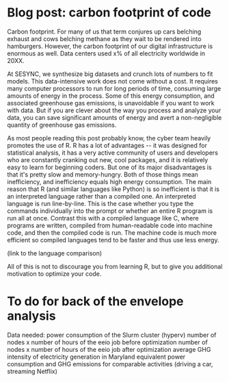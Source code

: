 # Blog post: carbon footprint of code

Carbon footprint. For many of us that term conjures up cars belching exhaust and cows belching methane as they wait to be rendered into hamburgers. However, the carbon footprint of our digital infrastructure is enormous as well. Data centers used x% of all electricity worldwide in 20XX. 

At SESYNC, we synthesize big datasets and crunch lots of numbers to fit models. This data-intensive work does not come without a cost. It requires many computer processors to run for long periods of time, consuming large amounts of energy in the process. Some of this energy consumption, and associated greenhouse gas emissions, is unavoidable if you want to work with data. But if you are clever about the way you process and analyze your data, you can save significant amounts of energy and avert a non-negligible quantity of greenhouse gas emissions. 

As most people reading this post probably know, the cyber team heavily promotes the use of R. R has a lot of advantages -- it was designed for statistical analysis, it has a very active community of users and developers who are constantly cranking out new, cool packages, and it is relatively easy to learn for beginning coders. But one of its major disadvantages is that it's pretty slow and memory-hungry. Both of those things mean inefficiency, and inefficiency equals high energy consumption. The main reason that R (and similar languages like Python) is so inefficient is that it is an interpreted language rather than a compiled one. An interpreted language is run line-by-line. This is the case whether you type the commands individually into the prompt or whether an entire R program is run all at once. Contrast this with a compiled language like C, where programs are written, compiled from human-readable code into machine code, and then the compiled code is run. The machine code is much more efficient so compiled languages tend to be faster and thus use less energy.

(link to the language comparison)

All of this is not to discourage you from learning R, but to give you additional motivation to optimize your code.

To do for back of the envelope analysis
=======================================

Data needed:
power consumption of the Slurm cluster (hyperv)
number of nodes x number of hours of the eeio job before optimization
number of nodes x number of hours of the eeio job after optimization
average GHG intensity of electricity generation in Maryland
equivalent power consumption and GHG emissions for comparable activities (driving a car, streaming Netflix)
